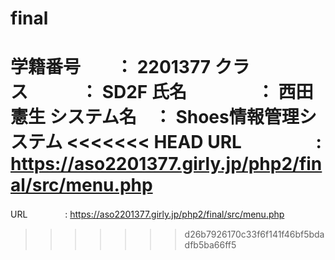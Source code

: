 # final

学籍番号　　： 2201377
クラス　　　： SD2F
氏名　　　　： 西田　憲生
システム名　： Shoes情報管理システム
<<<<<<< HEAD
URL　　　　 : https://aso2201377.girly.jp/php2/final/src/menu.php
=======
URL　　　　 : https://aso2201377.girly.jp/php2/final/src/menu.php
>>>>>>> d26b7926170c33f6f141f46bf5bdadfb5ba66ff5
